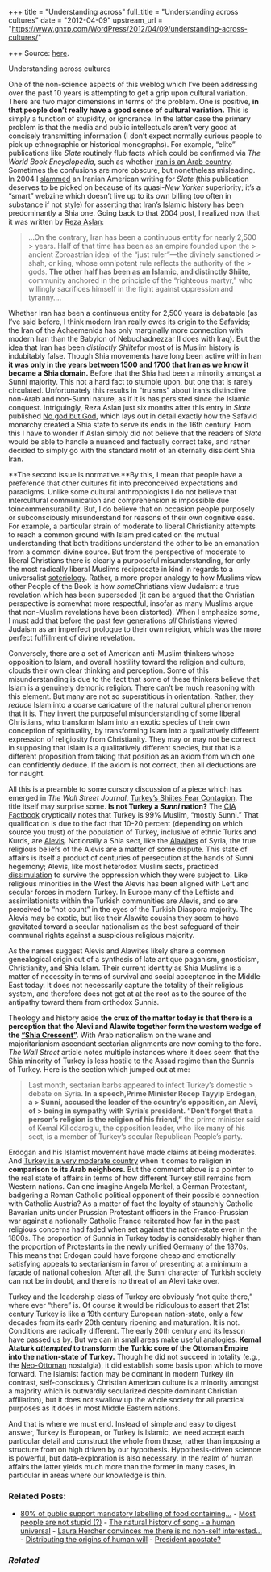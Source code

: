 +++
title = "Understanding across"
full_title = "Understanding across cultures"
date = "2012-04-09"
upstream_url = "https://www.gnxp.com/WordPress/2012/04/09/understanding-across-cultures/"

+++
Source: [here](https://www.gnxp.com/WordPress/2012/04/09/understanding-across-cultures/).

Understanding across cultures

One of the non-science aspects of this weblog which I’ve been addressing over the past 10 years is attempting to get a grip upon cultural variation. There are two major dimensions in terms of the problem. One is positive, **in that people don’t really have a good sense of cultural variation.** This is simply a function of stupidity, or ignorance. In the latter case the primary problem is that the media and public intellectuals aren’t very good at concisely transmitting information (I don’t expect normally curious people to pick up ethnographic or historical monographs). For example, “elite” publications like *Slate* routinely flub facts which could be confirmed via *The World Book Encyclopedia*, such as whether [Iran is an Arab country](http://www.slate.com/articles/news_and_politics/explainer/2001/10/is_iran_an_arab_country.html). Sometimes the confusions are more obscure, but nonetheless misleading. In 2004 I [slammed](https://www.gnxp.com/MT2/archives/002702.html) an Iranian American writing for *Slate* (this publication deserves to be picked on because of its quasi-*New Yorker* superiority; it’s a “smart” webzine which doesn’t live up to its own billing too often in substance if not style) for asserting that Iran’s Islamic history has been predominantly a Shia one. Going back to that 2004 post, I realized now that it was written by [Reza Aslan](http://www.slate.com/articles/arts_and_life/diary/features/2004/_4/entry_2.html):

> …On the contrary, Iran has been a continuous entity for nearly 2,500 > years. Half of that time has been as an empire founded upon the > ancient Zoroastrian ideal of the “just ruler”—the divinely sanctioned > shah, or king, whose omnipotent rule reflects the authority of the > gods. **The other half has been as an Islamic, and distinctly Shiite,** community anchored in the principle of the “righteous martyr,” who willingly sacrifices himself in the fight against oppression and tyranny….

  
Whether Iran has been a continuous entity for 2,500 years is debatable (as I’ve said before, I think modern Iran really owes its origin to the Safavids; the Iran of the Achaemenids has only marginally more connection with modern Iran than the Babylon of Nebuchadnezzar II does with Iraq). But the idea that Iran has been *distinctly Shiite*for most of is Muslim history is indubitably false. Though Shia movements have long been active within Iran **it was only in the years between 1500 and 1700 that Iran as we know it became a Shia domain.** Before that the Shia had been a minority amongst a Sunni majority. This not a hard fact to stumble upon, but one that is rarely circulated. Unfortunately this results in “truisms” about Iran’s distinctive non-Arab and non-Sunni nature, as if it is has persisted since the Islamic conquest. Intriguingly, Reza Aslan just six months after this entry in *Slate* published [No god but God](https://www.amazon.com/exec/obidos/ASIN/0812982444/geneexpressio-20), which lays out in detail exactly how the Safavid monarchy created a Shia state to serve its ends in the 16th century. From this I have to wonder if Aslan simply did not believe that the readers of *Slate* would be able to handle a nuanced and factually correct take, and rather decided to simply go with the standard motif of an eternally dissident Shia Iran.

**The second issue is normative.**By this, I mean that people have a preference that other cultures fit into preconceived expectations and paradigms. Unlike some cultural anthropologists I do not believe that intercultural communication and comprehension is impossible due toincommensurability. But, I do believe that on occasion people purposely or subconsciously misunderstand for reasons of their own cognitive ease. For example, a particular strain of moderate to liberal Christianity attempts to reach a common ground with Islam predicated on the mutual understanding that both traditions understand the other to be an emanation from a common divine source. But from the perspective of moderate to liberal Christians there is clearly a purposeful misunderstanding, for only the most radically liberal Muslims reciprocate in kind in regards to a universalist [soteriology](https://en.wikipedia.org/wiki/Soteriology). Rather, a more proper analogy to how Muslims view other People of the Book is how *some*Christians view Judaism: a true revelation which has been superseded (it can be argued that the Christian perspective is somewhat more respectful, insofar as many Muslims argue that non-Muslim revelations have been distorted). When I emphasize *some*, I must add that before the past few generations *all* Christians viewed Judaism as an imperfect prologue to their own religion, which was the more perfect fulfillment of divine revelation.

Conversely, there are a set of American anti-Muslim thinkers whose opposition to Islam, and overall hostility toward the religion and culture, clouds their own clear thinking and perception. Some of this misunderstanding is due to the fact that some of these thinkers believe that Islam is a genuinely demonic religion. There can’t be much reasoning with this element. But many are not so superstitious in orientation. Rather, they *reduce* Islam into a coarse caricature of the natural cultural phenomenon that it is. They invert the purposeful misunderstanding of some liberal Christians, who transform Islam into an exotic species of their own conception of spirituality, by transforming Islam into a qualitatively different expression of religiosity from Christianity. They may or may not be correct in supposing that Islam is a qualitatively different species, but that is a different proposition from taking that position as an axiom from which one can confidently deduce. If the axiom is not correct, then all deductions are for naught.

All this is a preamble to some cursory discussion of a piece which has emerged in *The Wall Street Journal*, [Turkey’s Shiites Fear Contagion](http://online.wsj.com/article/SB10001424052702304587704577333701367732504.html?mod=googlenews_wsj). The title itself may surprise some. **Is not Turkey a *Sunni* nation?** The [CIA Factbook](https://www.cia.gov/library/publications/the-world-factbook/geos/tu.html) cryptically notes that Turkey is 99% Muslim, “mostly Sunni.” That qualification is due to the fact that 10-20 percent (depending on which source you trust) of the population of Turkey, inclusive of ethnic Turks and Kurds, are [Alevis](https://en.wikipedia.org/wiki/Religion_in_Turkey#Islam). Notionally a Shia sect, like the [Alawites](https://en.wikipedia.org/wiki/Alawites) of Syria, the true religious beliefs of the Alevis are a matter of some dispute. This state of affairs is itself a product of centuries of persecution at the hands of Sunni hegemony; Alevis, like most heterodox Muslim sects, practiced [dissimulation](https://en.wikipedia.org/wiki/Dissimulation) to survive the oppression which they were subject to. Like religious minorities in the West the Alevis has been aligned with Left and secular forces in modern Turkey. In Europe many of the Leftists and assimilationists within the Turkish communities are Alevis, and so are perceived to “not count” in the eyes of the Turkish Diaspora majority. The Alevis may be exotic, but like their Alawite cousins they seem to have gravitated toward a secular nationalism as the best safeguard of their communal rights against a suspicious religious majority.

As the names suggest Alevis and Alawites likely share a common genealogical origin out of a synthesis of late antique paganism, gnosticism, Christianity, and Shia Islam. Their current identity as Shia Muslims is a matter of necessity in terms of survival and social acceptance in the Middle East today. It does not necessarily capture the totality of their religious system, and therefore does not get at at the root as to the source of the antipathy toward them from orthodox Sunnis.

Theology and history aside **the crux of the matter today is that there is a perception that the Alevi and Alawite together form the western wedge of the [“Shia Crescent”](https://en.wikipedia.org/wiki/Shia_Crescent).** With Arab nationalism on the wane and majoritarianism ascendant sectarian alignments are now coming to the fore. *The Wall Street* article notes multiple instances where it does seem that the Shia minority of Turkey is less hostile to the Assad regime than the Sunnis of Turkey. Here is the section which jumped out at me:

> Last month, sectarian barbs appeared to infect Turkey’s domestic > debate on Syria. **In a speech,Prime Minister Recep Tayyip Erdogan, a > Sunni, accused the leader of the country’s opposition, an Alevi, of > being in sympathy with Syria’s president. “Don’t forget that a person’s religion is the religion of his friend,”** the prime minister said of Kemal Kilicdaroglu, the opposition leader, who like many of his sect, is a member of Turkey’s secular Republican People’s party.

Erdogan and his Islamist movement have made claims at being moderates. And [Turkey is a very moderate country](http://blogs.discovermagazine.com/gnxp/2011/02/culture-differences-matter-even-within-islam/) when it comes to religion in **comparison to its Arab neighbors.** But the comment above is a pointer to the real state of affairs in terms of how different Turkey still remains from Western nations. Can one imagine Angela Merkel, a German Protestant, badgering a Roman Catholic political opponent of their possible connection with Catholic Austria? As a matter of fact the loyalty of staunchly Catholic Bavarian units under Prussian Protestant officers in the Franco-Prussian war against a notionally Catholic France reiterated how far in the past religious concerns had faded when set against the nation-state even in the 1800s. The proportion of Sunnis in Turkey today is considerably higher than the proportion of Protestants in the newly unified Germany of the 1870s. This means that Erdogan could have forgone cheap and emotionally satisfying appeals to sectarianism in favor of presenting at a minimum a facade of national cohesion. After all, the Sunni character of Turkish society can not be in doubt, and there is no threat of an Alevi take over.

Turkey and the leadership class of Turkey are obviously “not quite there,” where ever “there” is. Of course it would be ridiculous to assert that 21st century Turkey is like a 19th century European nation-state, only a few decades from its early 20th century ripening and maturation. It is not. Conditions are radically different. The early 20th century and its lesson have passed us by. But we can in small areas make useful analogies. **Kemal Ataturk *attempted* to transform the Turkic core of the Ottoman Empire into the nation-state of Turkey.** Though he did not succeed in totality (e.g., the [Neo-Ottoman](https://en.wikipedia.org/wiki/Neo-Ottomanism) nostalgia), it did establish some basis upon which to move forward. The Islamist faction may be dominant in modern Turkey (in contrast, self-consciously Christian American culture is a minority amongst a majority which is outwardly secularized despite dominant Christian affiliation), but it does not swallow up the whole society for all practical purposes as it does in most Middle Eastern nations.

And that is where we must end. Instead of simple and easy to digest answer, Turkey is European, or Turkey is Islamic, we need accept each particular detail and construct the whole from those, rather than imposing a structure from on high driven by our hypothesis. Hypothesis-driven science is powerful, but data-exploration is also necessary. In the realm of human affairs the latter yields much more than the former in many cases, in particular in areas where our knowledge is thin.

### Related Posts:

- [80% of public support mandatory labelling of food
  containing…](https://www.gnxp.com/WordPress/2015/01/17/80-of-public-support-mandatory-labelling-of-food-containing-dna/) - [Most people are not stupid
  (?)](https://www.gnxp.com/WordPress/2009/10/09/most-people-are-not-stupid/) - [The natural history of song - a human
  universal](https://www.gnxp.com/WordPress/2019/05/01/the-natural-history-of-song-a-human-universal/) - [Laura Hercher convinces me there is no non-self
  interested…](https://www.gnxp.com/WordPress/2013/01/16/laura-hercher-convinces-me-there-is-no-non-self-interested-case-for-genetic-paternalism/) - [Distributing the origins of human
  will](https://www.gnxp.com/WordPress/2012/10/07/distributing-the-origins-of-human-will/) - [President
  apostate?](https://www.gnxp.com/WordPress/2008/05/12/president-apostate/)

### *Related*

[](https://www.addtoany.com/add_to/facebook?linkurl=https%3A%2F%2Fwww.gnxp.com%2FWordPress%2F2012%2F04%2F09%2Funderstanding-across-cultures%2F&linkname=Understanding%20across%20cultures "Facebook")[](https://www.addtoany.com/add_to/twitter?linkurl=https%3A%2F%2Fwww.gnxp.com%2FWordPress%2F2012%2F04%2F09%2Funderstanding-across-cultures%2F&linkname=Understanding%20across%20cultures "Twitter")[](https://www.addtoany.com/add_to/email?linkurl=https%3A%2F%2Fwww.gnxp.com%2FWordPress%2F2012%2F04%2F09%2Funderstanding-across-cultures%2F&linkname=Understanding%20across%20cultures "Email")[](https://www.addtoany.com/share)
